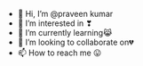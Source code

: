 - 👋 Hi, I’m @praveen kumar
- 👀 I’m interested in ❣
- 🌱 I’m currently learning😹
- 💞️ I’m looking to collaborate on💔
- 📫 How to reach me 😛

<!---
praveenvlr3/praveenvlr3 is a ✨ special ✨ repository because its `README.md` (this file) appears on your GitHub profile.
You can click the Preview link to take a look at your changes.
--->
